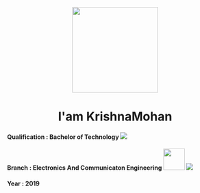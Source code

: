 <div align='center'>
 <img src="https://media.giphy.com/media/L61vTRWxdKA8KeMyS2/giphy.gif"  width='200px'>
 <h1 > I'am KrishnaMohan</h1>
 <div align="left">
    <h4>
    Qualification  : Bachelor of Technology <img src="https://img.icons8.com/emoji/48/000000/graduation-cap-emoji.png"/>
    </h4>
    <h4>
      Branch : Electronics And Communicaton Engineering <img height="50px" src="https://img.icons8.com/carbon-copy/100/000000/electronics.png"/> <img src="https://img.icons8.com/ios-filled/50/000000/laptop-coding.png"/>
    </h4>
    <h4>Year : 2019</h4>
 </div>

</div>
<!-- <div>
   <h2>I am Full Stack Developer</h2>
</div> -->
<!-- ### Imagination is more Important than Knowledge :brain: -->
<!--
**krishnamohan-code/krishnamohan-code** is a ✨ _special_ ✨ repository because its `README.md` (this file) appears on your GitHub profile.

Here are some ideas to get you started:

- 🔭 I’m currently working on ...
- 🌱 I’m currently learning ...
- 👯 I’m looking to collaborate on ...
- 🤔 I’m looking for help with ...
- 💬 Ask me about ...
- 📫 How to reach me: ...
- 😄 Pronouns: ...
- ⚡ Fun fact: ...
-->
